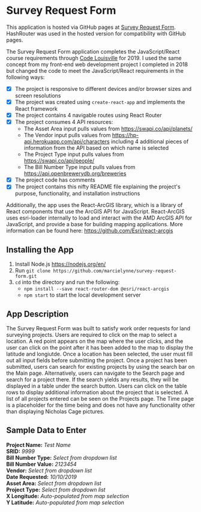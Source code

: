 # Survey Request Form
This application is hosted via GitHub pages at [Survey Request Form](https://marcielynne.github.io/survey-request-form-hosted/#/). HashRouter was used in the hosted version for compatibility with GitHub pages. <br>

The Survey Request Form application completes the JavaScript/React course requirements through [Code Louisville](https://codelouisville.org/) for 2019. I used the same concept from my front-end web development project I completed in 2018 but changed the code to meet the JavaScript/React requirements in the following ways:
- [x] The project is responsive to different devices and/or browser sizes and screen resolutions <br>
- [x] The project was created using `create-react-app` and implements the React framework <br>
- [x] The project contains 4 navigable routes using React Router <br>
- [x] The project consumes 4 API resources:
    * The Asset Area input pulls values from https://swapi.co/api/planets/ <br>
    * The Vendor input pulls values from https://hp-api.herokuapp.com/api/characters including 4 additional pieces of information from the API based on which name is selected <br>
    * The Project Type input pulls values from https://swapi.co/api/people/ <br>
    * The Bill Number Type input pulls values from https://api.openbrewerydb.org/breweries <br>
- [x] The project code has comments <br>
- [x] The project contains this nifty README file explaining the project's purpose, functionality, and installation instructions <br>

Additionally, the app uses the React-ArcGIS library, which is a library of React components that use the ArcGIS API for JavaScript. React-ArcGIS uses esri-loader internally to load and interact with the AMD ArcGIS API for JavaScript, and provide a base for building mapping applications. More information can be found here: https://github.com/Esri/react-arcgis <br>

## Installing the App

1. Install Node.js https://nodejs.org/en/
2. Run `git clone https://github.com/marcielynne/survey-request-form.git`
3. `cd` into the directory and run the following:
    * `npm install --save react-router-dom @esri/react-arcgis`<br>
    * `npm start` to start the local development server
    
## App Description

The Survey Request Form was built to satisfy work order requests for land surveying projects. Users are required to click on the map to select a location. A red point appears on the map where the user clicks, and the user can click on the point after it has been added to the map to display the latitude and longiutde. Once a location has been selected, the user must fill out all input fields before submitting the project. Once a project has been submitted, users can search for existing projects by using the search bar on the Main page. Alternatively, users can navigate to the Search page and search for a project there. If the search yields any results, they will be displayed in a table under the search button. Users can click on the table rows to display additional information about the project that is selected. A list of all projects entered can be seen on the Projects page. The Time page is a placeholder for the time being and does not have any functionality other than displaying Nicholas Cage pictures. <br>

## Sample Data to Enter

**Project Name:** *Test Name* <br>
**SRID:** *9999* <br>
**Bill Number Type:** *Select from dropdown list* <br>
**Bill Number Value:** *2123454* <br>
**Vendor:** *Select from dropdown list* <br>
**Date Requested:** *10/10/2019* <br>
**Asset Area:** *Select from dropdown list* <br>
**Project Type:** *Select from dropdown list* <br>
**X Longitude:** *Auto-populated from map selection* <br>
**Y Latitude:** *Auto-populated from map selection* <br>

